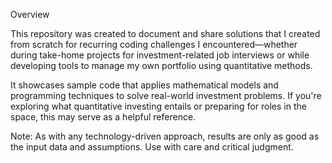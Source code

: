 Overview

This repository was created to document and share solutions that I created from scratch for recurring coding challenges I encountered—whether during take-home projects for investment-related job interviews or while developing tools to manage my own portfolio using quantitative methods.

It showcases sample code that applies mathematical models and programming techniques to solve real-world investment problems. If you're exploring what quantitative investing entails or preparing for roles in the space, this may serve as a helpful reference.

Note: As with any technology-driven approach, results are only as good as the input data and assumptions. Use with care and critical judgment.
